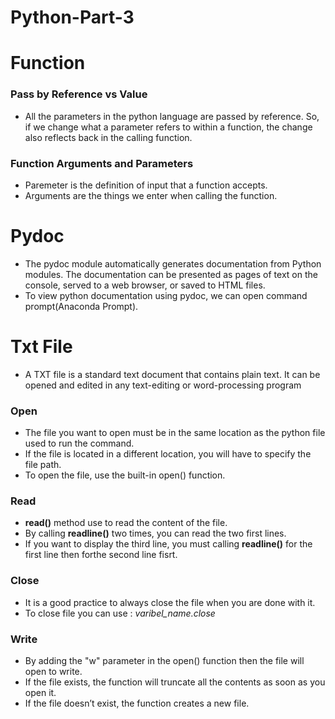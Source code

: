 # Python-Part-3
# Function
### Pass by Reference vs Value
- All the parameters in the python language are passed by reference. So, if we change what a parameter refers to within a function, the change also reflects back in the calling function.
### Function Arguments and Parameters
- Paremeter is the definition of input that a function accepts.
- Arguments are the things we enter when calling the function.

# Pydoc
- The pydoc module automatically generates documentation from Python modules. The documentation can be presented as pages of text on the console, served to a web browser, or saved to HTML files.
- To view python documentation using pydoc, we can open command prompt(Anaconda Prompt).

# Txt File
- A TXT file is a standard text document that contains plain text. It can be opened and edited in any text-editing or word-processing program

### Open
- The file you want to open must be in the same location as the python file used to run the command.
- If the file is located in a different location, you will have to specify the file path.
- To open the file, use the built-in open() function.

### Read
- **read()** method use to read the content of the file.
- By calling **readline()** two times, you can read the two first lines.
- If you want to display the third line, you must calling **readline()** for the first line then forthe second line fisrt.

### Close
-	It is a good practice to always close the file when you are done with it.
-	To close file you can use : _varibel_name.close_

### Write
- By adding the "w" parameter in the open() function then the file will open to write.
- If the file exists, the function will truncate all the contents as soon as you open it.
- If the file doesn’t exist, the function creates a new file.
